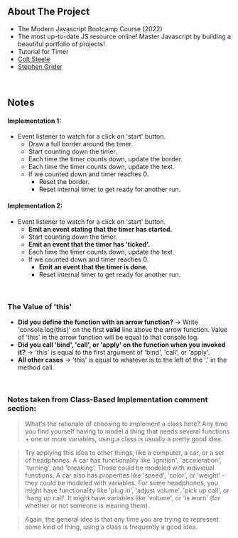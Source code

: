 ## About The Project

- The Modern Javascript Bootcamp Course (2022)
- The most up-to-date JS resource online! Master Javascript by building a beautiful portfolio of projects!
- Tutorial for Timer
- [Colt Steele](https://github.com/Colt)
- [Stephen Grider](https://github.com/StephenGrider)

&nbsp;

## Notes

#### Implementation 1:

- Event listener to watch for a click on 'start' button.
  - Draw a full border around the timer.
  - Start counting down the timer.
  - Each time the timer counts down, update the border.
  - Each time the timer counts down, update the text.
  - If we counted down and timer reaches 0.
    - Reset the border.
    - Reset internal timer to get ready for another run.

#### Implementation 2:

- Event listener to watch for a click on 'start' button.
  - <b>Emit an event stating that the timer has started.</b>
  - Start counting down the timer.
  - <b>Emit an event that the timer has 'ticked'.</b>
  - Each time the timer counts down, update the text.
  - If we counted down and timer reaches 0.
    - <b>Emit an event that the timer is done.</b>
    - Reset internal timer to get ready for another run.

&nbsp;

### The Value of 'this'

- <b>Did you define the function with an arrow function?</b> -> Write 'console.log(this)' on the first <b>valid</b> line above the arrow function. Value of 'this' in the arrow function will be equal to that console log.
- <b>Did you call 'bind', 'call', or 'apply' on the function when you invoked it?</b> -> 'this' is equal to the first argument of 'bind', 'call', or 'apply'.
- <b>All other cases</b> -> 'this' is equal to whatever is to the left of the '.' in the method call.

&nbsp;

### Notes taken from Class-Based Implementation comment section:

> What's the rationale of choosing to implement a class here?
> Any time you find yourself having to model a thing that needs several functions + one or more variables, using a class is usually a pretty good idea.

> Try applying this idea to other things, like a computer, a car, or a set of headphones. A car has functionality like 'ignition', 'acceleration', 'turning', and 'breaking'. Those could be modeled with individual functions. A car also has properties like 'speed', 'color', or 'weight' - they could be modeled with variables. For some headphones, you might have functionality like 'plug in', 'adjust volume', 'pick up call', or 'hang up call'. It might have variables like 'volume', or 'is worn' (for whether or not someone is wearing them).

> Again, the general idea is that any time you are trying to represent some kind of thing, using a class is frequently a good idea.
